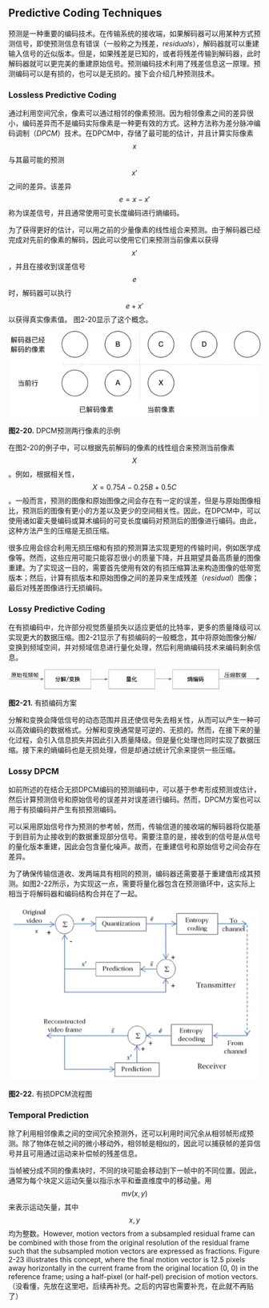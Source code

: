 ## Predictive Coding Techniques
预测是一种重要的编码技术。在传输系统的接收端，如果解码器可以用某种方式预测信号，即使预测信息有错误（一般称之为残差，*residuals*），解码器就可以重建输入信号的近似版本。但是，如果残差是已知的，或者将残差传输到解码器，此时解码器就可以更完美的重建原始信号。预测编码技术利用了残差信息这一原理。预测编码可以是有损的，也可以是无损的。接下会介绍几种预测技术。
### Lossless Predictive Coding
通过利用空间冗余，像素可以通过相邻的像素预测。因为相邻像素之间的差异很小，编码差异而不是编码实际像素是一种更有效的方式。这种方法称为差分脉冲编码调制（*DPCM*）技术。在DPCM中，存储了最可能的估计，并且计算实际像素$$x$$与其最可能的预测$$x'$$之间的差异。该差异$$e=x-x'$$称为误差信号，并且通常使用可变长度编码进行熵编码。

为了获得更好的估计，可以用之前的少量像素的线性组合来预测。由于解码器已经完成对先前的像素的解码，因此可以使用它们来预测当前像素以获得$$x'$$，并且在接收到误差信号$$e$$时，解码器可以执行$$e + x'$$以获得真实像素值。 图2-20显示了这个概念。

![](../images/2_20.png)

**图2-20.** DPCM预测两行像素的示例

在图2-20的例子中，可以根据先前解码的像素的线性组合来预测当前像素$$X$$。例如，根据相关性，$$X = 0.75A - 0.25B + 0.5C$$。一般而言，预测的图像和原始图像之间会存在有一定的误差，但是与原始图像相比，预测后的图像有更小的方差以及更少的空间相关性。因此，在DPCM中，可以使用诸如霍夫曼编码或算术编码的可变长度编码对预测后的图像进行编码。由此，这种方法产生的压缩是无损压缩。

很多应用会综合利用无损压缩和有损的预测算法实现更短的传输时间，例如医学成像等。然而，这些应用可能只能容忍很小的质量下降，并且期望具备高质量的图像重建。为了实现这一目的，需要首先使用有效的有损压缩算法来构造图像的低带宽版本；然后，计算有损版本和原始图像之间的差异来生成残差（*residual*）图像；最后对残差图像进行无损编码。
### Lossy Predictive Coding
在有损编码中，允许部分视觉质量损失以适应更低的比特率，更多的质量降级可以实现更大的数据压缩。图2-21显示了有损编码的一般概念，其中将原始图像分解/变换到频域空间，并对频域信息进行量化处理，然后利用熵编码技术来编码剩余信息。

![](../images/2_21.png)

**图2-21.** 有损编码方案

分解和变换会降低信号的动态范围并且还使信号失去相关性，从而可以产生一种可以高效编码的数据格式。分解和变换通常是可逆的、无损的。然而，在接下来的量化过程，会引入信息损失并因此引入质量降级。但是量化处理也同时实现了数据压缩。接下来的熵编码也是无损处理，但是却通过统计冗余来提供一些压缩。

### Lossy DPCM
如前所述的在结合无损DPCM编码的预测编码中，可以基于参考形成预测或估计，然后计算预测信号和原始信号的误差并对误差进行编码。然而，DPCM方案也可以用于有损编码并产生有损预测编码。

可以采用原始信号作为预测的参考帧，然而，传输信道的接收端的解码器将仅能基于到目前为止接收到的数据重现部分信号。需要注意的是，接收到的信号是从信号的量化版本重建，因此会包含量化噪声。故而，在重建信号和原始信号之间会存在差异。

为了确保传输信道收、发两端具有相同的预测，编码器还需要基于重建值形成其预测。如图2-22所示，为实现这一点，需要将量化器包含在预测循环中，这实际上相当于将解码器和编码结构合并在了一起。

![](../images/2_22.png)

**图2-22.** 有损DPCM流程图

### Temporal Prediction
除了利用相邻像素之间的空间冗余预测外，还可以利用时间冗余从相邻帧形成预测。除了物体在帧之间的微小移动外，相邻帧是相似的，因此可以捕获帧的差异信号并且可用通过运动来补偿帧的残差信息。

当帧被分成不同的像素块时，不同的块可能会移动到下一帧中的不同位置。因此，通常为每个块定义运动矢量以指示水平和垂直维度中的移动量。用$$mv(x,y)$$来表示运动矢量，其中$$x,y$$均为整数。However, motion vectors from a subsampled residual frame can be combined with those from the original resolution of the residual frame such that the subsampled motion vectors are expressed as fractions. Figure 2-23 illustrates this concept, where the final motion vector is 12.5 pixels away horizontally in the current frame from the original location (0, 0) in the reference frame; using a half-pixel (or half-pel) precision of motion vectors.（没看懂，先放在这里吧，后续再补充。之后的内容也需要补充，在此就不再贴了）



